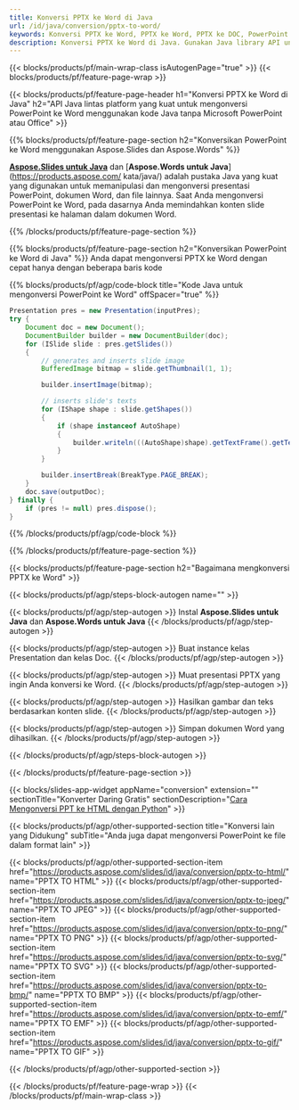```yaml
---
title: Konversi PPTX ke Word di Java
url: /id/java/conversion/pptx-to-word/
keywords: Konversi PPTX ke Word, PPTX ke Word, PPTX ke DOC, PowerPoint ke Word, API Java, Perpustakaan Java
description: Konversi PPTX ke Word di Java. Gunakan Java library API untuk mengonversi PowerPoint ke Word
---
```


{{< blocks/products/pf/main-wrap-class isAutogenPage="true" >}}
{{< blocks/products/pf/feature-page-wrap >}}

{{< blocks/products/pf/feature-page-header h1="Konversi PPTX ke Word di Java" h2="API Java lintas platform yang kuat untuk mengonversi PowerPoint ke Word menggunakan kode Java tanpa Microsoft PowerPoint atau Office" >}}

{{% blocks/products/pf/feature-page-section h2="Konversikan PowerPoint ke Word menggunakan Aspose.Slides dan Aspose.Words" %}}

[**Aspose.Slides untuk Java**](https://products.aspose.com/slides/id/java/) dan [**Aspose.Words untuk Java**](https://products.aspose.com/ kata/java/) adalah pustaka Java yang kuat yang digunakan untuk memanipulasi dan mengonversi presentasi PowerPoint, dokumen Word, dan file lainnya. Saat Anda mengonversi PowerPoint ke Word, pada dasarnya Anda memindahkan konten slide presentasi ke halaman dalam dokumen Word.

{{% /blocks/products/pf/feature-page-section %}}




{{% blocks/products/pf/feature-page-section  h2="Konversikan PowerPoint ke Word di Java" %}}
Anda dapat mengonversi PPTX ke Word dengan cepat hanya dengan beberapa baris kode

{{% blocks/products/pf/agp/code-block title="Kode Java untuk mengonversi PowerPoint ke Word" offSpacer="true" %}}
```java
Presentation pres = new Presentation(inputPres);
try {
    Document doc = new Document();
    DocumentBuilder builder = new DocumentBuilder(doc);
    for (ISlide slide : pres.getSlides())
    {
        // generates and inserts slide image
        BufferedImage bitmap = slide.getThumbnail(1, 1);

        builder.insertImage(bitmap);

        // inserts slide's texts
        for (IShape shape : slide.getShapes())
        {
            if (shape instanceof AutoShape)
            {
                builder.writeln(((AutoShape)shape).getTextFrame().getText());
            }
        }

        builder.insertBreak(BreakType.PAGE_BREAK);
    }
    doc.save(outputDoc);
} finally {
    if (pres != null) pres.dispose();
}
```
{{% /blocks/products/pf/agp/code-block %}}

{{% /blocks/products/pf/feature-page-section %}}




{{< blocks/products/pf/feature-page-section  h2="Bagaimana mengkonversi PPTX ke Word" >}}


{{< blocks/products/pf/agp/steps-block-autogen name="" >}}


{{< blocks/products/pf/agp/step-autogen >}}
Instal **Aspose.Slides untuk Java** dan **Aspose.Words untuk Java** 
{{< /blocks/products/pf/agp/step-autogen >}}

{{< blocks/products/pf/agp/step-autogen >}}
Buat instance kelas Presentation dan kelas Doc.
{{< /blocks/products/pf/agp/step-autogen >}}

{{< blocks/products/pf/agp/step-autogen >}}
Muat presentasi PPTX yang ingin Anda konversi ke Word.
{{< /blocks/products/pf/agp/step-autogen >}}

{{< blocks/products/pf/agp/step-autogen >}}
Hasilkan gambar dan teks berdasarkan konten slide.
{{< /blocks/products/pf/agp/step-autogen >}}

{{< blocks/products/pf/agp/step-autogen >}}
Simpan dokumen Word yang dihasilkan.
{{< /blocks/products/pf/agp/step-autogen >}}


{{< /blocks/products/pf/agp/steps-block-autogen >}}


{{< /blocks/products/pf/feature-page-section >}}




{{< blocks/slides-app-widget  appName="conversion" extension="" sectionTitle="Konverter Daring Gratis" sectionDescription="[Cara Mengonversi PPT ke HTML dengan Python](https://products.aspose.com/slides/id/python-net/conversion/ppt-to-html/)" >}}

{{< blocks/products/pf/agp/other-supported-section title="Konversi lain yang Didukung" subTitle="Anda juga dapat mengonversi PowerPoint ke file dalam format lain" >}}


{{< blocks/products/pf/agp/other-supported-section-item href="https://products.aspose.com/slides/id/java/conversion/pptx-to-html/" name="PPTX TO HTML" >}}
{{< blocks/products/pf/agp/other-supported-section-item href="https://products.aspose.com/slides/id/java/conversion/pptx-to-jpeg/" name="PPTX TO JPEG" >}}
{{< blocks/products/pf/agp/other-supported-section-item href="https://products.aspose.com/slides/id/java/conversion/pptx-to-png/" name="PPTX TO PNG" >}}
{{< blocks/products/pf/agp/other-supported-section-item href="https://products.aspose.com/slides/id/java/conversion/pptx-to-svg/" name="PPTX TO SVG" >}}
{{< blocks/products/pf/agp/other-supported-section-item href="https://products.aspose.com/slides/id/java/conversion/pptx-to-bmp/" name="PPTX TO BMP" >}}
{{< blocks/products/pf/agp/other-supported-section-item href="https://products.aspose.com/slides/id/java/conversion/pptx-to-emf/" name="PPTX TO EMF" >}}
{{< blocks/products/pf/agp/other-supported-section-item href="https://products.aspose.com/slides/id/java/conversion/pptx-to-gif/" name="PPTX TO GIF" >}}



{{< /blocks/products/pf/agp/other-supported-section >}}

{{< /blocks/products/pf/feature-page-wrap >}}
{{< /blocks/products/pf/main-wrap-class >}}